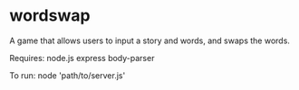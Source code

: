 wordswap
========

A game that allows users to input a story and words, and swaps the words.

Requires:
  node.js
    express
    body-parser
    
To run: node 'path/to/server.js'
